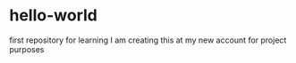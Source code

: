 # hello-world
first repository for learning
I am creating this at my new account for project purposes
